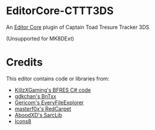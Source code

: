 # EditorCore-CTTT3DS
An [Editor Core](https://github.com/exelix11/EditorCore) plugin of Captain Toad Tresure Tracker 3DS

(Unsupported for MK8DExt)

# Credits
This editor contains code or libraries from:
- [KillzXGaming's BFRES C# code ](https://github.com/KillzXGaming/Smash-Forge)
- [gdkchan's BnTxx ](https://github.com/gdkchan/BnTxx)
- [Gericom's EveryFileExplorer](https://github.com/Gericom/EveryFileExplorer)
- [masterf0x's RedCarpet](https://github.com/masterf0x/RedCarpet)
- [AboodXD's SarcLib](https://github.com/aboood40091/SarcLib/)
- [Icons8](https://icons8.com)